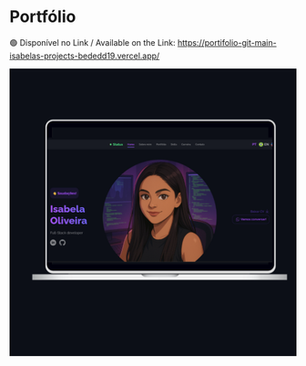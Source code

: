 # Portfólio

🟢 Disponível no Link / Available on the Link: https://portifolio-git-main-isabelas-projects-bededd19.vercel.app/

<div align="center">
  <img src="banner-portifolio.png" alt="Banner" width="800px" />
</div>

